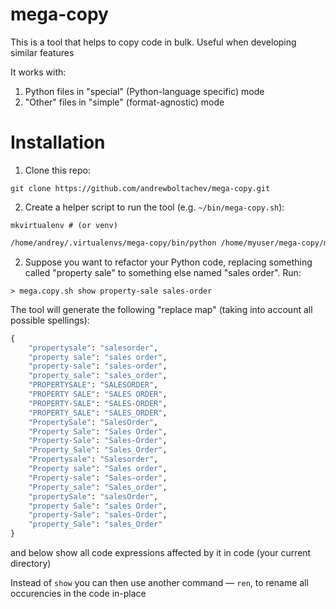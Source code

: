 mega-copy
=========

This is a tool that helps to copy code in bulk. Useful when developing similar features

It works with:

1. Python files in "special" (Python-language specific) mode
2. "Other" files in "simple" (format-agnostic) mode

Installation
============

1. Clone this repo:

```
git clone https://github.com/andrewboltachev/mega-copy.git
```

2. Create a helper script to run the tool (e.g. `~/bin/mega-copy.sh`):
```
mkvirtualenv # (or venv)
```
```bash
/home/andrey/.virtualenvs/mega-copy/bin/python /home/myuser/mega-copy/mega-copy.py $@
```

2. Suppose you want to refactor your Python code, replacing something called "property sale" to something else named "sales order". Run:
```
> mega.copy.sh show property-sale sales-order
```

The tool will generate the following "replace map" (taking into account all possible spellings):
```python
{
    "propertysale": "salesorder",
    "property sale": "sales order",
    "property-sale": "sales-order",
    "property_sale": "sales_order",
    "PROPERTYSALE": "SALESORDER",
    "PROPERTY SALE": "SALES ORDER",
    "PROPERTY-SALE": "SALES-ORDER",
    "PROPERTY_SALE": "SALES_ORDER",
    "PropertySale": "SalesOrder",
    "Property Sale": "Sales Order",
    "Property-Sale": "Sales-Order",
    "Property_Sale": "Sales_Order",
    "Propertysale": "Salesorder",
    "Property sale": "Sales order",
    "Property-sale": "Sales-order",
    "Property_sale": "Sales_order",
    "propertySale": "salesOrder",
    "property Sale": "sales Order",
    "property-Sale": "sales-Order",
    "property_Sale": "sales_Order"
}
```

and below show all code expressions affected by it in code (your current directory)

Instead of `show` you can then use another command — `ren`, to rename all occurencies in the code in-place

